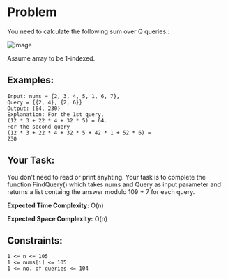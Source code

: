 # Problem
You need to calculate the following sum over Q queries.:

![image](https://github.com/user-attachments/assets/e7af829a-ff9d-42c1-883d-aeec2a28ff1f)

Assume array to be 1-indexed.

## Examples:

```
Input: nums = {2, 3, 4, 5, 1, 6, 7},
Query = {{2, 4}, {2, 6}}
Output: {64, 230}
Explanation: For the 1st query,
(12 * 3 + 22 * 4 + 32 * 5) = 64.
For the second query
(12 * 3 + 22 * 4 + 32 * 5 + 42 * 1 + 52 * 6) = 
230
```

## Your Task:
You don't need to read or print anyhting. Your task is to complete the function FindQuery() which takes nums and Query as input parameter and returns a list containg the answer modulo 109 + 7 for each query.
 

**Expected Time Complexity:** O(n)

**Expected Space Complexity:** O(n)
 

## Constraints:
```
1 <= n <= 105
1 <= nums[i] <= 105
1 <= no. of queries <= 104
```
